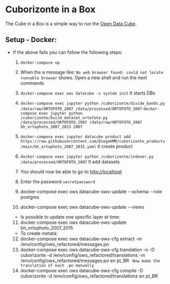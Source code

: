 # Cuborizonte in a Box

The Cube in a Box is a simple way to run the [Open Data Cube](https://www.opendatacube.org).

## Setup - Docker:

  * If the above fails you can follow the following steps:
    1. `docker-compose up`
    2. When the a message like: `No web browser found: could not locate runnable browser` shows. Open a new shell and run the next commands
    3. `docker-compose exec ows datacube -v system init` It starts DBs
    4.    `docker-compose exec jupyter python /cuborizonte/divide_bands.py /data/raw/ORTOFOTO_2007 /data/processed/ORTOFOTO_2007`
          `docker-compose exec jupyter python /cuborizonte/build_dataset_ortofoto.py /data/processed/ORTOFOTO_2007 /data/raw/ORTOFOTO_2007 bh_ortophoto_2007_2015 2007`
    5. `docker-compose exec jupyter datacube product add https://raw.githubusercontent.com/DiegoHMM/cuborizonte_products/main/bh_ortophoto_2007_2015.yaml` It create product
    6. `docker-compose exec jupyter python /cuborizonte/indexer.py /data/processed/ORTOFOTO_2007` It add datasets

    7. You should now be able to go to <http://localhost>
    8. Enter the password `secretpassword`

    9. docker-compose exec ows datacube-ows-update --schema --role postgres
    10. docker-compose exec ows datacube-ows-update --views

    * Is possible to update one specific layer at time:
    11. docker-compose exec ows datacube-ows-update bh_ortophoto_2007_2015

    * To create metata:
    12. docker-compose exec ows datacube-ows-cfg extract -m /env/config/ows_refactored/messages.po
    13. docker-compose exec ows datacube-ows-cfg translation -n -D cuborizonte -d /env/config/ows_refactored/translations -m /env/config/ows_refactored/messages.po en pt_BR
    ``` Now make the translation of each .po manually```
    14. docker-compose exec ows datacube-ows-cfg compile -D cuborizonte -d /env/config/ows_refactored/translations en pt_BR
